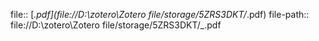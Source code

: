 file:: [_.pdf](file://D:\zotero\Zotero file/storage/5ZRS3DKT/_.pdf)
file-path:: file://D:\zotero\Zotero file/storage/5ZRS3DKT/_.pdf
